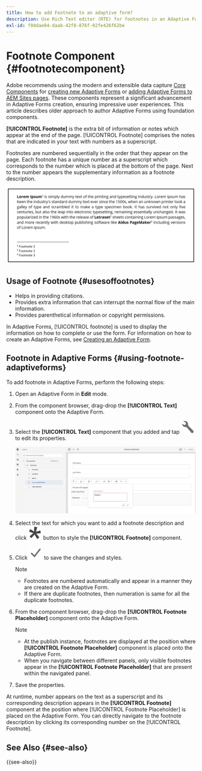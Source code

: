 ```yaml
---
title: How to add Footnote to an adaptive form?
description: Use Rich Text editor (RTE) for footnotes in an Adaptive Form.
exl-id: f04dae84-daab-42f8-876f-02fe426f62be
---
```

# Footnote Component {#footnotecomponent}

<span class="preview"> Adobe recommends using the modern and extensible data capture [Core Components](https://experienceleague.adobe.com/docs/experience-manager-core-components/using/adaptive-forms/introduction.html) for [creating new Adaptive Forms](/help/forms/creating-adaptive-form-core-components.md) or [adding Adaptive Forms to AEM Sites pages](/help/forms/create-or-add-an-adaptive-form-to-aem-sites-page.md). These components represent a significant advancement in Adaptive Forms creation, ensuring impressive user experiences. This article describes older approach to author Adaptive Forms using foundation components. </span>

**[!UICONTROL Footnote]** is the extra bit of information or notes which appear at the end of the page. [!UICONTROL Footnote] comprises the notes that are indicated in your text with numbers as a superscript.

Footnotes are numbered sequentially in the order that they appear on the page. Each footnote has a unique number as a superscript which corresponds to the number which is placed at the bottom of the page. Next to the number appears the supplementary information as a footnote description.

![Footnote Description](/help/forms/assets/footnote_description.png)


## Usage of Footnote {#usesoffootnotes}

* Helps in providing citations. 
* Provides extra information that can interrupt the normal flow of the main information.
* Provides parenthetical information or copyright permissions.

In Adaptive Forms, [!UICONTROL footnote] is used to display the information on how to complete or use the form. For information on how to create an Adaptive Forms, see [Creating an Adaptive Form](https://experienceleague.adobe.com/docs/experience-manager-cloud-service/content/forms/create-an-adaptive-form/create-an-adaptive-form-on-forms-cs/creating-adaptive-form.html).

## Footnote in Adaptive Forms {#using-footnote-adaptiveforms}

To add footnote in Adaptive Forms, perform the following steps:
1. Open an Adaptive Form in **Edit** mode.
1. From the component browser, drag-drop the **[!UICONTROL Text]** component onto the Adaptive Form. 
1. Select the **[!UICONTROL Text]** component that you added and tap ![cmppr](assets/configure-icon.svg) to edit its properties.

    ![Footnote in Adaptive Forms](/help/forms/assets/footnote_rte.png)

1. Select the text for which you want to add a footnote description  and click  ![star](/help/forms/assets/asterisk.svg) button to style the **[!UICONTROL Footnote]** component.

1. Click ![check](/help/forms/assets/save_icon.svg) to save the changes and styles.

    >[!NOTE]
    >
    >* Footnotes are numbered automatically and appear in a manner they are created on the Adaptive Form.
    >* If there are duplicate footnotes, then numeration is same for all the duplicate footnotes. 

1. From the component browser, drag-drop the **[!UICONTROL Footnote Placeholder]** component onto the Adaptive Form.
    >[!NOTE]
    >
    >* At the publish instance, footnotes are displayed at the position where **[!UICONTROL Footnote Placeholder]** component is placed onto the Adaptive Form.  
    >* When you navigate between different panels, only visible footnotes appear in the **[!UICONTROL Footnote Placeholder]** that are present within the navigated panel.

1. Save the properties.

At runtime, number appears on the text as a superscript and its corresponding description appears in the **[!UICONTROL Footnote]** component at the position where [!UICONTROL Footnote Placeholder] is placed on the Adaptive Form. You can directly navigate to the footnote description by clicking its corresponding number on the [!UICONTROL Footnote].


## See Also {#see-also}

{{see-also}}